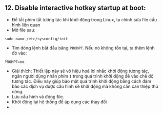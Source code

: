 ## 12. Disable interactive hotkey startup at boot:
- Để tắt phím tắt tương tác khi khởi động trong Linux, ta chỉnh sửa file cấu hình liên quan
- Mở file sau:
```
sudo nano /etc/sysconfig/init
```
- Tìm dòng lệnh bắt đầu bằng `PROMPT`. Nếu nó không tồn tại, ta thêm lệnh đó vào:
```
PROMPT=no
```
- Giải thích: Thiết lập này sẽ vô hiệu hoá lời nhắc khởi động tương tác, ngăn người dùng nhấn phím `I` trong quá trình khởi động để vào chế độ tương tác. Điều này giúp bảo mật quá trình khởi động bằng cách đảm bảo các dịch vụ được cấu hình sẽ khởi động mà không cần can thiệp thủ công.
- Lưu cấu hình và đóng file.
- Khởi động lại hệ thống để áp dụng các thay đổi
- 

